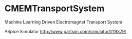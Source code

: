 # CMEMTransportSystem
Machine Learning Driven Electromagnet Transport System

PSpice Simulator
http://www.partsim.com/simulator/#193791

